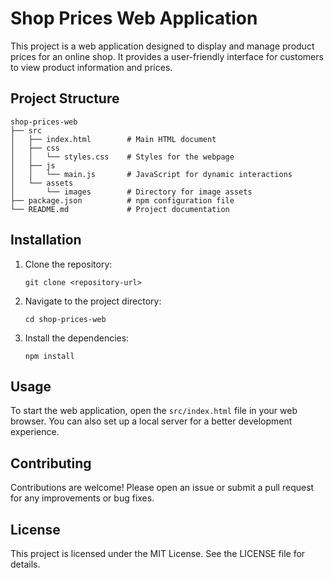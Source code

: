 # Shop Prices Web Application

This project is a web application designed to display and manage product prices for an online shop. It provides a user-friendly interface for customers to view product information and prices.

## Project Structure

```
shop-prices-web
├── src
│   ├── index.html        # Main HTML document
│   ├── css
│   │   └── styles.css    # Styles for the webpage
│   ├── js
│   │   └── main.js       # JavaScript for dynamic interactions
│   └── assets
│       └── images        # Directory for image assets
├── package.json          # npm configuration file
└── README.md             # Project documentation
```

## Installation

1. Clone the repository:
   ```
   git clone <repository-url>
   ```

2. Navigate to the project directory:
   ```
   cd shop-prices-web
   ```

3. Install the dependencies:
   ```
   npm install
   ```

## Usage

To start the web application, open the `src/index.html` file in your web browser. You can also set up a local server for a better development experience.

## Contributing

Contributions are welcome! Please open an issue or submit a pull request for any improvements or bug fixes.

## License

This project is licensed under the MIT License. See the LICENSE file for details.